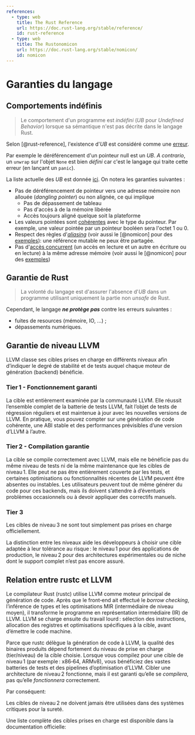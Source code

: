```yaml
---
references:
  - type: web
    title: The Rust Reference
    url: https://doc.rust-lang.org/stable/reference/
    id: rust-reference
  - type: web
    title: The Rustonomicon
    url: https://doc.rust-lang.org/stable/nomicon/
    id: nomicon
---
```


# Garanties du langage

## Comportements indéfinis

> Le comportement d'un programme est *indéfini* (*UB* pour *Undefined Behavior*) lorsque sa sémantique n'est 
> pas décrite dans le langage Rust.

Selon [@rust-reference], l'existence d'*UB* est considéré comme une [erreur](https://doc.rust-lang.org/reference/behavior-considered-undefined.html#r-undefined.general).

Par exemple le déréférencement d'un pointeur null est un *UB*.
*A contrario*, un `unwrap` sur l'objet `None` est bien *défini* car c'est le langage qui traite cette erreur
(en lançant un `panic`).

La liste actuelle des *UB* est donnée [ici](https://doc.rust-lang.org/reference/behavior-considered-undefined.html).
On notera les garanties suivantes :

* Pas de déréférencement de pointeur vers une adresse mémoire non allouée (*dangling pointer*) ou non alignée, ce qui implique
  * Pas de dépassement de tableau
  * Pas d'accès à de la mémoire libérée
  * Accès toujours aligné quelque soit la plateforme
* Les valeurs pointées sont [cohérentes](https://doc.rust-lang.org/reference/behavior-considered-undefined.html#r-undefined.invalid) avec le type du pointeur. Par exemple, une valeur pointée par un pointeur booléen sera l'octet 1 ou 0.
* Respect des règles d'[*aliasing*](https://doc.rust-lang.org/reference/behavior-considered-undefined.html#r-undefined.alias) (voir aussi le [@nomicon] pour des [exemples](https://doc.rust-lang.org/nomicon/aliasing.html)): une référence mutable ne peux être partagée.
* Pas d'[accès concurrent]((https://doc.rust-lang.org/reference/behavior-considered-undefined.html#r-undefined.race)) (un accès en lecture et un autre en écriture ou en lecture) à la même adresse mémoire (voir aussi le [@nomicon] pour des [exemples](https://doc.rust-lang.org/nomicon/races.html))

## Garantie de Rust

> La volonté du langage est d'assurer l'absence d'*UB* dans un programme utilisant uniquement la partie non *unsafe* de Rust.

Cependant, le langage ***ne protège pas*** contre les erreurs suivantes :

* fuites de resources (mémoire, IO, ...) ;
* dépassements numériques.

## Garantie de niveau LLVM

LLVM classe ses cibles prises en charge en différents niveaux afin d’indiquer le degré de stabilité et de tests auquel chaque moteur de génération (backend) bénéficie.

### Tier 1 - Fonctionnement garanti

La cible est entièrement examinée par la communauté LLVM. Elle réussit l’ensemble complet de la batterie de tests LLVM, fait l’objet de tests de régression réguliers et est maintenue à jour avec les nouvelles versions de LLVM. En pratique, vous pouvez compter sur une génération de code cohérente, une ABI stable et des performances prévisibles d’une version d’LLVM à l’autre.

### Tier 2 - Compilation garantie

La cible se compile correctement avec LLVM, mais elle ne bénéficie pas du même niveau de tests ni de la même maintenance que les cibles de niveau 1. Elle peut ne pas être entièrement couverte par les tests, et certaines optimisations ou fonctionnalités récentes de LLVM peuvent être absentes ou instables. Les utilisateurs peuvent tout de même générer du code pour ces backends, mais ils doivent s’attendre à d’éventuels problèmes occasionnels ou à devoir appliquer des correctifs manuels.

### Tier 3

Les cibles de niveau 3 ne sont tout simplement pas prises en charge officiellement.



La distinction entre les niveaux aide les développeurs à choisir une cible adaptée à leur tolérance au risque : le niveau 1 pour des applications de production, le niveau 2 pour des architectures expérimentales ou de niche dont le support complet n’est pas encore assuré.

## Relation entre rustc et LLVM

Le compilateur Rust (rustc) utilise LLVM comme moteur principal de génération de code. Après que le front‑end ait effectué le *borrow checking*, l’inférence de types et les optimisations MIR (intermédiaire de niveau moyen), il transforme le programme en représentation intermédiaire (IR) de LLVM. LLVM se charge ensuite du travail lourd : sélection des instructions, allocation des registres et optimisations spécifiques à la cible, avant d’émettre le code machine.

Parce que rustc délègue la génération de code à LLVM, la qualité des binaires produits dépend fortement du niveau de prise en charge (tier/niveau) de la cible choisie.
Lorsque vous compilez pour une cible de niveau 1 (par exemple : x86‑64, ARMv8), vous bénéficiez des vastes batteries de tests et des pipelines d’optimisation d’LLVM.
Cibler une architecture de niveau 2 fonctionne, mais il est garanti qu’elle se *compilera*, pas qu’elle *fonctionnera* correctement.

Par conséquent:

<div class="reco" id="LANG-ERRWRAP" type="Rule" title="Les cibles de niveau 2 ne doivent jamais être utilisées dans des systèmes critiques">
Les cibles de niveau 2 ne doivent jamais être utilisées dans des systèmes critiques pour la sureté.
</div>

Une liste complète des cibles prises en charge est disponible dans la documentation officielle:

[Plateform support]: https://doc.rust-lang.org/stable/rustc/platform-support.html

